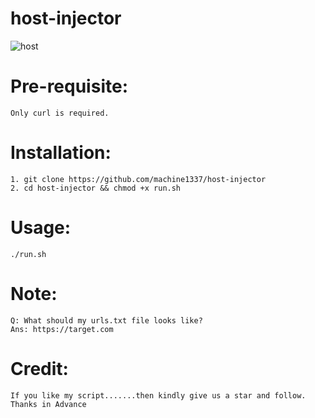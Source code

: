 # host-injector
![host](https://user-images.githubusercontent.com/82051128/120697362-0d8fdc80-c4c7-11eb-944c-04142b82e37c.png)

# Pre-requisite:
    Only curl is required.
    
# Installation:
    1. git clone https://github.com/machine1337/host-injector
    2. cd host-injector && chmod +x run.sh
    
# Usage:
    ./run.sh

# Note:
    Q: What should my urls.txt file looks like?
    Ans: https://target.com
    
# Credit:
    If you like my script.......then kindly give us a star and follow. Thanks in Advance
    
